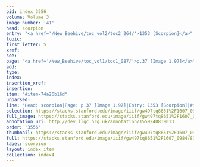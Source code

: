 ```yaml
---
pid: index_3556
volume: Volume 3
image_number: '41'
head: scorpion
entry: "<a href='/New_Beehive/toc_vol2/toc2_264/'>1353 [Scorpion]</a>"
topic: 
first_letter: S
xref: 
see: 
page: "<a href='/New_Beehive/toc_vol1/toc1_087/'>p.37 [Image 1.97]</a>"
add: 
type: 
index: 
insertion_xref: 
insertion: 
item: "#item-74a26b16d"
unparsed: 
line: 'Head: scorpion|Page: p.37 [Image 1.97]|Entry: 1353 [Scorpion]|#item-74a26b16d'
selection: https://stacks.stanford.edu/image/iiif/gw497tq8651%2F1607_0984/879,2161,700,172/full/0/default.jpg
full_image: https://stacks.stanford.edu/image/iiif/gw497tq8651%2F1607_0984/full/full/0/default.jpg
annotation_uri: http://dev.llgc.org.uk/annotation/1559240839013
order: '3556'
thumbnail: https://stacks.stanford.edu/image/iiif/gw497tq8651%2F1607_0984/879,2161,700,172/150,/0/default.jpg
full: https://stacks.stanford.edu/image/iiif/gw497tq8651%2F1607_0984/879,2161,700,172/full/0/default.jpg
label: scorpion
layout: index_item
collection: index4
---
```

